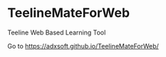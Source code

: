 # TeelineMateForWeb
Teeline Web Based Learning Tool

Go to https://adxsoft.github.io/TeelineMateForWeb/
